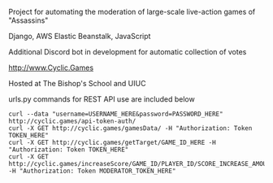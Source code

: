 Project for automating the moderation of large-scale live-action games of "Assassins"

Django, AWS Elastic Beanstalk, JavaScript

Additional Discord bot in development for automatic collection of votes

http://www.Cyclic.Games

Hosted at The Bishop's School and UIUC

urls.py commands for REST API use are included below

```
curl --data "username=USERNAME_HERE&password=PASSWORD_HERE" http://cyclic.games/api-token-auth/
curl -X GET http://cyclic.games/gamesData/ -H "Authorization: Token TOKEN_HERE"
curl -X GET http://cyclic.games/getTarget/GAME_ID_HERE -H "Authorization: Token TOKEN_HERE"
curl -X GET http://cyclic.games/increaseScore/GAME_ID/PLAYER_ID/SCORE_INCREASE_AMOUNT -H "Authorization: Token MODERATOR_TOKEN_HERE"
```
